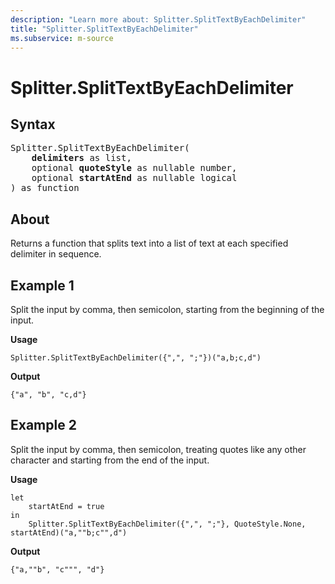 ```yaml
---
description: "Learn more about: Splitter.SplitTextByEachDelimiter"
title: "Splitter.SplitTextByEachDelimiter"
ms.subservice: m-source
---
```

# Splitter.SplitTextByEachDelimiter

## Syntax

<pre>
Splitter.SplitTextByEachDelimiter(
    <b>delimiters</b> as list,
    optional <b>quoteStyle</b> as nullable number,
    optional <b>startAtEnd</b> as nullable logical
) as function
</pre>
  
## About

Returns a function that splits text into a list of text at each specified delimiter in sequence.

## Example 1

Split the input by comma, then semicolon, starting from the beginning of the input.

**Usage**

```powerquery-m
Splitter.SplitTextByEachDelimiter({",", ";"})("a,b;c,d")
```

**Output**

`{"a", "b", "c,d"}`

## Example 2

Split the input by comma, then semicolon, treating quotes like any other character and starting from the end of the input.

**Usage**

```powerquery-m
let
    startAtEnd = true
in
    Splitter.SplitTextByEachDelimiter({",", ";"}, QuoteStyle.None, startAtEnd)("a,""b;c"",d")
```

**Output**

`{"a,""b", "c""", "d"}`
